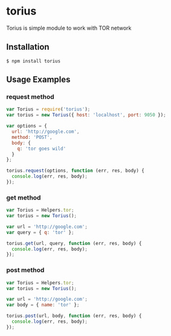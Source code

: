 torius
======

Torius is simple module to work with TOR network

## Installation

```$ npm install torius```

## Usage Examples

### request method
```js
var Torius = require('torius');
var torius = new Torius({ host: 'localhost', port: 9050 });

var options = {
  url: 'http://google.com',
  method: 'POST',
  body: {
    q: 'tor goes wild'
  }
}; 

torius.request(options, function (err, res, body) {
  console.log(err, res, body);
});
```

### get method
```js
var Torius = Helpers.tor;
var torius = new Torius();

var url = 'http://google.com';
var query = { q: 'tor' };

torius.get(url, query, function (err, res, body) {
  console.log(err, res, body);
});
```

### post method
```js
var Torius = Helpers.tor;
var torius = new Torius();

var url = 'http://google.com';
var body = { name: 'tor' };

torius.post(url, body, function (err, res, body) {
  console.log(err, res, body);
});
```
